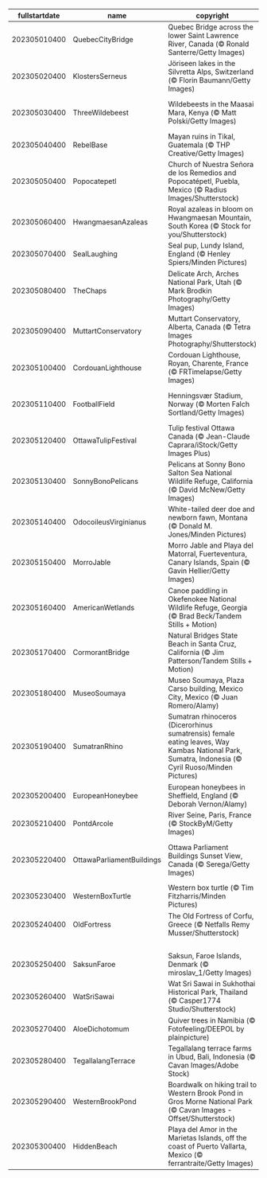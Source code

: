 |fullstartdate|name|copyright|title|image|
|--|--|--|--|--|
202305010400|QuebecCityBridge|Quebec Bridge across the lower Saint Lawrence River, Canada (© Ronald Santerre/Getty Images)|Spanning the soft sunlight|![](/en-CA/2023/05/202305010400QuebecCityBridge.jpg)|
202305020400|KlostersSerneus|Jöriseen lakes in the Silvretta Alps, Switzerland (© Florin Baumann/Getty Images)|Bright blue lakes and rugged mountains|![](/en-CA/2023/05/202305020400KlostersSerneus.jpg)|
202305030400|ThreeWildebeest|Wildebeests in the Maasai Mara, Kenya (© Matt Polski/Getty Images)|The animal kingdom's great migration|![](/en-CA/2023/05/202305030400ThreeWildebeest.jpg)|
202305040400|RebelBase|Mayan ruins in Tikal, Guatemala (© THP Creative/Getty Images)|May the 4th be with you|![](/en-CA/2023/05/202305040400RebelBase.jpg)|
202305050400|Popocatepetl|Church of Nuestra Señora de los Remedios and Popocatépetl, Puebla, Mexico (© Radius Images/Shutterstock)|From victory to festivity|![](/en-CA/2023/05/202305050400Popocatepetl.jpg)|
202305060400|HwangmaesanAzaleas|Royal azaleas in bloom on Hwangmaesan Mountain, South Korea (© Stock for you/Shutterstock)|Positively purple peaks|![](/en-CA/2023/05/202305060400HwangmaesanAzaleas.jpg)|
202305070400|SealLaughing|Seal pup, Lundy Island, England (© Henley Spiers/Minden Pictures)|What's so funny?|![](/en-CA/2023/05/202305070400SealLaughing.jpg)|
202305080400|TheChaps|Delicate Arch, Arches National Park, Utah (© Mark Brodkin Photography/Getty Images)|Centuries of time in a Delicate Arch|![](/en-CA/2023/05/202305080400TheChaps.jpg)|
202305090400|MuttartConservatory|Muttart Conservatory, Alberta, Canada (© Tetra Images Photography/Shutterstock)|Mesmerising glass pyramids|![](/en-CA/2023/05/202305090400MuttartConservatory.jpg)|
202305100400|CordouanLighthouse|Cordouan Lighthouse, Royan, Charente, France (© FRTimelapse/Getty Images)|A beacon in the golden light|![](/en-CA/2023/05/202305100400CordouanLighthouse.jpg)|
202305110400|FootballField|Henningsvær Stadium, Norway (© Morten Falch Sortland/Getty Images)|Sports where you least expect it|![](/en-CA/2023/05/202305110400FootballField.jpg)|
202305120400|OttawaTulipFestival|Tulip festival Ottawa Canada (© Jean-Claude Caprara/iStock/Getty Images Plus)|A butterfly’s best friend|![](/en-CA/2023/05/202305120400OttawaTulipFestival.jpg)|
202305130400|SonnyBonoPelicans|Pelicans at Sonny Bono Salton Sea National Wildlife Refuge, California (© David McNew/Getty Images)|'Tis the season for travel|![](/en-CA/2023/05/202305130400SonnyBonoPelicans.jpg)|
202305140400|OdocoileusVirginianus|White-tailed deer doe and newborn fawn, Montana (© Donald M. Jones/Minden Pictures)|Happy Mother's Day!|![](/en-CA/2023/05/202305140400OdocoileusVirginianus.jpg)|
202305150400|MorroJable|Morro Jable and Playa del Matorral, Fuerteventura, Canary Islands, Spain (© Gavin Hellier/Getty Images)|An island crossroad of culture|![](/en-CA/2023/05/202305150400MorroJable.jpg)|
202305160400|AmericanWetlands|Canoe paddling in Okefenokee National Wildlife Refuge, Georgia (© Brad Beck/Tandem Stills + Motion)|Serene waters on a 'trembling earth'|![](/en-CA/2023/05/202305160400AmericanWetlands.jpg)|
202305170400|CormorantBridge|Natural Bridges State Beach in Santa Cruz, California (© Jim Patterson/Tandem Stills + Motion)|A window to the Pacific|![](/en-CA/2023/05/202305170400CormorantBridge.jpg)|
202305180400|MuseoSoumaya|Museo Soumaya, Plaza Carso building, Mexico City, Mexico (© Juan Romero/Alamy)|Sunlight turning silver to gold|![](/en-CA/2023/05/202305180400MuseoSoumaya.jpg)|
202305190400|SumatranRhino|Sumatran rhinoceros (Dicerorhinus sumatrensis) female eating leaves, Way Kambas National Park, Sumatra, Indonesia (© Cyril Ruoso/Minden Pictures)|How can we help at-risk animals?|![](/en-CA/2023/05/202305190400SumatranRhino.jpg)|
202305200400|EuropeanHoneybee|European honeybees in Sheffield, England (© Deborah Vernon/Alamy)|A bevy of buzzers|![](/en-CA/2023/05/202305200400EuropeanHoneybee.jpg)|
202305210400|PontdArcole|River Seine, Paris, France (© StockByM/Getty Images)|A bridge that holds up history|![](/en-CA/2023/05/202305210400PontdArcole.jpg)|
202305220400|OttawaParliamentBuildings|Ottawa Parliament Buildings Sunset View, Canada (© Serega/Getty Images)|Celebrating Canada and England's common bond|![](/en-CA/2023/05/202305220400OttawaParliamentBuildings.jpg)|
202305230400|WesternBoxTurtle|Western box turtle (© Tim Fitzharris/Minden Pictures)|Let's protect our turtles|![](/en-CA/2023/05/202305230400WesternBoxTurtle.jpg)|
202305240400|OldFortress|The Old Fortress of Corfu, Greece (© Netfalls Remy Musser/Shutterstock)|Where history comes alive|![](/en-CA/2023/05/202305240400OldFortress.jpg)|
||||![](/en-CA/2023/05/.jpg)|
202305250400|SaksunFaroe|Saksun, Faroe Islands, Denmark (© miroslav_1/Getty Images)|Straight out of a fairytale|![](/en-CA/2023/05/202305250400SaksunFaroe.jpg)|
202305260400|WatSriSawai|Wat Sri Sawai in Sukhothai Historical Park, Thailand (© Casper1774 Studio/Shutterstock)|Finding beauty in ruins|![](/en-CA/2023/05/202305260400WatSriSawai.jpg)|
202305270400|AloeDichotomum|Quiver trees in Namibia (© Fotofeeling/DEEPOL by plainpicture)|Stretching to the sky|![](/en-CA/2023/05/202305270400AloeDichotomum.jpg)|
202305280400|TegallalangTerrace|Tegallalang terrace farms in Ubud, Bali, Indonesia (© Cavan Images/Adobe Stock)|Hovering over harmonious horticulture|![](/en-CA/2023/05/202305280400TegallalangTerrace.jpg)|
202305290400|WesternBrookPond|Boardwalk on hiking trail to Western Brook Pond in Gros Morne National Park (© Cavan Images - Offset/Shutterstock)|A starry night!|![](/en-CA/2023/05/202305290400WesternBrookPond.jpg)|
202305300400|HiddenBeach|Playa del Amor in the Marietas Islands, off the coast of Puerto Vallarta, Mexico (© ferrantraite/Getty Images)|Secluded sands in Mexico|![](/en-CA/2023/05/202305300400HiddenBeach.jpg)|

